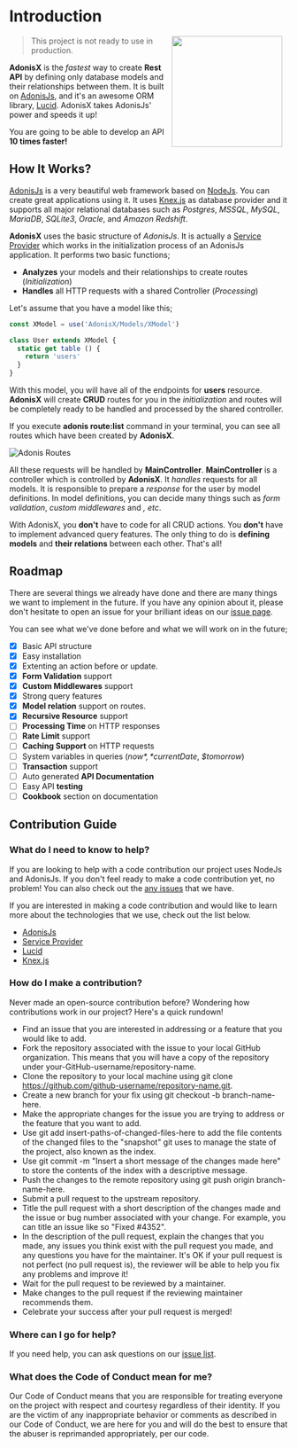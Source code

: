 # Introduction

<img src="/logo.png" height="200" style="float: right; margin-left: 10px; margin-right: 10px;" />

> This project is not ready to use in production.

**AdonisX** is the *fastest* way to create **Rest API** by defining only database models and their relationships between them. It is built on [AdonisJs](https://adonisjs.com), and it's an awesome ORM library, [Lucid](https://adonisjs.com/docs/4.1/lucid). AdonisX takes AdonisJs' power and speeds it up!

You are going to be able to develop an API **10 times faster!**

## How It Works?

[AdonisJs](https://adonisjs.com) is a very beautiful web framework based on [NodeJs](https://nodejs.org). You can create great applications using it. It uses [Knex.js](http://knexjs.org/) as database provider and it supports all major relational databases such as *Postgres*, *MSSQL*, *MySQL*, *MariaDB*, *SQLite3*, *Oracle*, and *Amazon Redshift*.

**AdonisX** uses the basic structure of *AdonisJs*. It is actually a [Service Provider](https://adonisjs.com/docs/4.1/service-providers) which works in the initialization process of an AdonisJs application. It performs two basic functions;

- **Analyzes** your models and their relationships to create routes (*Initialization*)
- **Handles** all HTTP requests with a shared Controller (*Processing*)

Let's assume that you have a model like this;

```js
const XModel = use('AdonisX/Models/XModel')

class User extends XModel {
  static get table () {
    return 'users'
  }
}
```

With this model, you will have all of the endpoints for **users** resource. **AdonisX** will create **CRUD** routes for you in the *initialization* and routes will be completely ready to be handled and processed by the shared controller.

If you execute **adonis route:list** command in your terminal, you can see all routes which have been created by **AdonisX**. 

![Adonis Routes](/images/03-routes.jpg)

All these requests will be handled by **MainController**. **MainController** is a controller which is controlled by **AdonisX**. It *handles* requests for all models. It is responsible to prepare a *response* for the user by model definitions. In model definitions, you can decide many things such as *form validation*, *custom middlewares* and *, etc*.

With AdonisX, you **don't** have to code for all CRUD actions. You **don't** have to implement advanced query features. The only thing to do is **defining models** and **their relations** between each other. That's all! <Emoji code="1f389"></Emoji>

## Roadmap

There are several things we already have done and there are many things we want to implement in the future. If you have any opinion about it, please don't hesitate to open an issue for your brilliant ideas on our [issue page](https://github.com/adonisx/adonisx/issues).

You can see what we've done before and what we will work on in the future;

- [x] Basic API structure
- [x] Easy installation
- [x] Extenting an action before or update.
- [x] **Form Validation** support
- [x] **Custom Middlewares** support
- [x] Strong query features
- [x] **Model relation** support on routes.
- [x] **Recursive Resource** support
- [ ] **Processing Time** on HTTP responses
- [ ] **Rate Limit** support
- [ ] **Caching Support** on HTTP requests
- [ ] System variables in queries (*$now*, *$currentDate*, *$tomorrow*)
- [ ] **Transaction** support
- [ ] Auto generated **API Documentation**
- [ ] Easy API **testing**
- [ ] **Cookbook** section on documentation

## Contribution Guide

### What do I need to know to help?

If you are looking to help with a code contribution our project uses NodeJs and AdonisJs. If you don't feel ready to make a code contribution yet, no problem! You can also check out the [any issues](https://github.com/adonisx/adonisx/issues) that we have.

If you are interested in making a code contribution and would like to learn more about the technologies that we use, check out the list below.

- [AdonisJs](https://adonisjs.com/docs/4.1/installation)
- [Service Provider](https://adonisjs.com/docs/4.1/service-providers)
- [Lucid](https://adonisjs.com/docs/4.1/lucid)
- [Knex.js](http://knexjs.org/)

### How do I make a contribution?

Never made an open-source contribution before? Wondering how contributions work in our project? Here's a quick rundown!

- Find an issue that you are interested in addressing or a feature that you would like to add.
- Fork the repository associated with the issue to your local GitHub organization. This means that you will have a copy of the repository under your-GitHub-username/repository-name.
- Clone the repository to your local machine using git clone https://github.com/github-username/repository-name.git.
- Create a new branch for your fix using git checkout -b branch-name-here.
- Make the appropriate changes for the issue you are trying to address or the feature that you want to add.
- Use git add insert-paths-of-changed-files-here to add the file contents of the changed files to the "snapshot" git uses to manage the state of the project, also known as the index.
- Use git commit -m "Insert a short message of the changes made here" to store the contents of the index with a descriptive message.
- Push the changes to the remote repository using git push origin branch-name-here.
- Submit a pull request to the upstream repository.
- Title the pull request with a short description of the changes made and the issue or bug number associated with your change. For example, you can title an issue like so "Fixed #4352".
- In the description of the pull request, explain the changes that you made, any issues you think exist with the pull request you made, and any questions you have for the maintainer. It's OK if your pull request is not perfect (no pull request is), the reviewer will be able to help you fix any problems and improve it!
- Wait for the pull request to be reviewed by a maintainer.
- Make changes to the pull request if the reviewing maintainer recommends them.
- Celebrate your success after your pull request is merged!

### Where can I go for help?

If you need help, you can ask questions on our [issue list](https://github.com/adonisx/adonisx/issues).

### What does the Code of Conduct mean for me?

Our Code of Conduct means that you are responsible for treating everyone on the project with respect and courtesy regardless of their identity. If you are the victim of any inappropriate behavior or comments as described in our Code of Conduct, we are here for you and will do the best to ensure that the abuser is reprimanded appropriately, per our code.

<style>
.contains-task-list LI
{
  list-style-type: none;
}
</style>